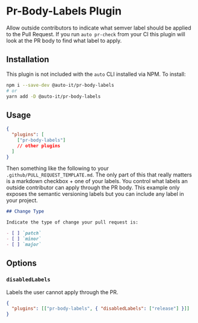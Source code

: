 # Pr-Body-Labels Plugin

Allow outside contributors to indicate what semver label should be applied to the Pull Request.
If you run `auto pr-check` from your CI this plugin will look at the PR body to find what label to apply.

## Installation

This plugin is not included with the `auto` CLI installed via NPM. To install:

```bash
npm i --save-dev @auto-it/pr-body-labels
# or
yarn add -D @auto-it/pr-body-labels
```

## Usage

```json
{
  "plugins": [
    ["pr-body-labels"]
    // other plugins
  ]
}
```

Then something like the following to your `.github/PULL_REQUEST_TEMPLATE.md`.
The only part of this that really matters is a markdown checkbox + one of your labels.
You control what labels an outside contributor can apply through the PR body.
This example only exposes the semantic versioning labels but you can include any label in your project.

```md
## Change Type

Indicate the type of change your pull request is:

- [ ] `patch`
- [ ] `minor`
- [ ] `major`
```

## Options

### `disabledLabels`

Labels the user cannot apply through the PR.

```json
{
  "plugins": [["pr-body-labels", { "disabledLabels": ["release"] }]]
}
```
